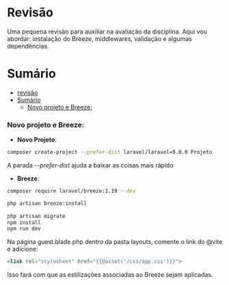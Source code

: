 # Revisão
Uma pequena revisão para auxiliar na avaliação da disciplina. Aqui vou abordar: instalação do Breeze, middlewares, validação e algumas dependências.


# Sumário

- [revisão](#revisão)
- [Sumário](#sumário)
    - [Novo projeto e Breeze:](#novo-projeto-e-breeze)


### Novo projeto e Breeze:

- **Novo Projeto**: 
```bash
composer create-project --prefer-dist laravel/laravel=9.0.0 Projeto
```
A parada *--prefer-dist* ajuda a baixar as coisas mais rápido

- **Breeze**: 
```bash
composer require laravel/breeze:1.19 --dev

php artisan breeze:install
 
php artisan migrate
npm install
npm run dev
```

Na página guest.blade.php dentro da pasta layouts, comente o link do @vite e adicione:

```html
<link rel="stylesheet" href="{{@asset('/css/app.css')}}">
```

Isso fará com que as estilizações associadas ao Breeze sejam aplicadas.